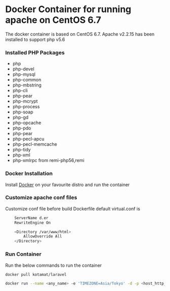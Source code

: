 # Docker Container for running apache on CentOS 6.7
The docker container is based on CentOS 6.7.
Apache v2.2.15 has been installed to support php v5.6

### Installed PHP Packages

- php
- php-devel
- php-mysql
- php-common
- php-mbstring
- php-cli
- php-pear
- php-mcrypt
- php-process
- php-soap
- php-gd
- php-opcache
- php-pdo
- php-pear
- php-pecl-apcu
- php-pecl-memcache
- php-tidy
- php-xml
- php-xmlrpc
from remi-php56,remi

### Docker Installation
Install [Docker](https://docs.docker.com/installation/) on your favourite distro and run the container

### Customize apache conf files

Customize conf file before build Dockerfile
default virtual.conf is
```bash
    ServerName d.er
    RewriteEngine On

    <Directory /var/www/html>
        AllowOverride All
    </Directory>
```

### Run Container
Run the below commands to run the container

```bash
docker pull kotamat/laravel

docker run --name <any_name> -e 'TIMEZONE=Asia/Tokyo' -d -p <host_http_port>:80 -p <host_https_port>:443 -v <path_of_website_files>:/var/www/html kotamat/laravel
```

